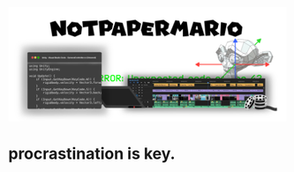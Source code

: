 [![NotPaperMario](media/notpapermariologo.PNG)](https://www.notpapermario.com)
# procrastination is key.